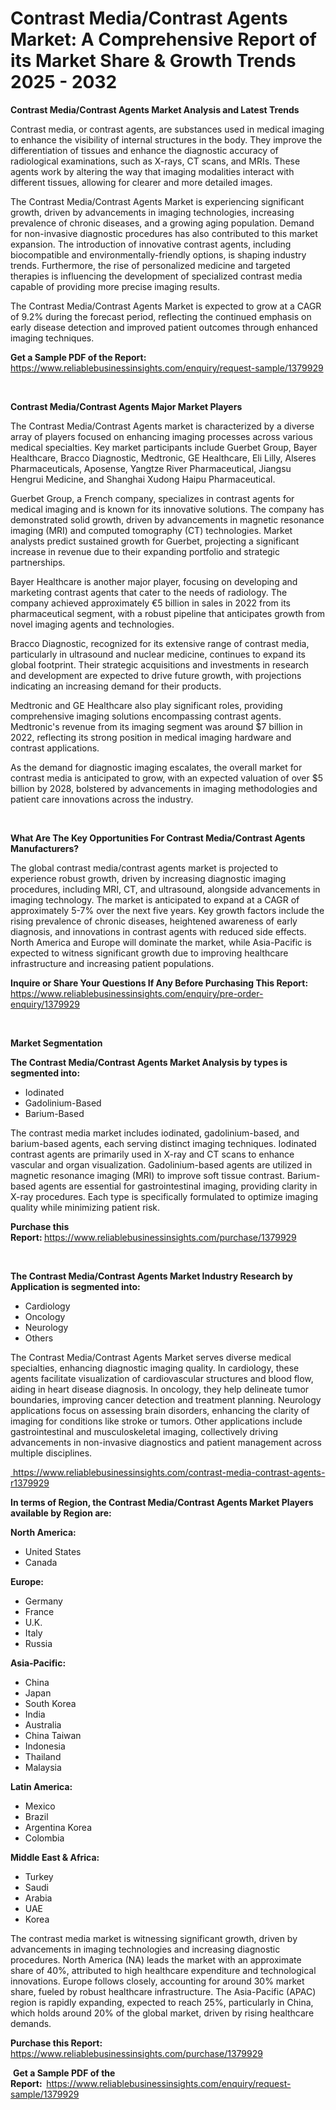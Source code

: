 <p><h1>Contrast Media/Contrast Agents Market: A Comprehensive Report of its Market Share & Growth Trends 2025 - 2032</h1></p><p><strong>Contrast Media/Contrast Agents Market Analysis and Latest Trends</strong></p>
<p><p>Contrast media, or contrast agents, are substances used in medical imaging to enhance the visibility of internal structures in the body. They improve the differentiation of tissues and enhance the diagnostic accuracy of radiological examinations, such as X-rays, CT scans, and MRIs. These agents work by altering the way that imaging modalities interact with different tissues, allowing for clearer and more detailed images.</p><p>The Contrast Media/Contrast Agents Market is experiencing significant growth, driven by advancements in imaging technologies, increasing prevalence of chronic diseases, and a growing aging population. Demand for non-invasive diagnostic procedures has also contributed to this market expansion. The introduction of innovative contrast agents, including biocompatible and environmentally-friendly options, is shaping industry trends. Furthermore, the rise of personalized medicine and targeted therapies is influencing the development of specialized contrast media capable of providing more precise imaging results.</p><p>The Contrast Media/Contrast Agents Market is expected to grow at a CAGR of 9.2% during the forecast period, reflecting the continued emphasis on early disease detection and improved patient outcomes through enhanced imaging techniques.</p></p>
<p><strong>Get a Sample PDF of the Report:&nbsp;</strong> <a href="https://www.reliablebusinessinsights.com/enquiry/request-sample/1379929?utm_campaign=97&utm_medium=2&utm_source=Github&utm_content=ia&utm_term=14042025&utm_id=contrast-mediacontrast-agents">https://www.reliablebusinessinsights.com/enquiry/request-sample/1379929</a></p>
<p>&nbsp;</p>
<p><strong>Contrast Media/Contrast Agents Major Market Players</strong></p>
<p><p>The Contrast Media/Contrast Agents market is characterized by a diverse array of players focused on enhancing imaging processes across various medical specialties. Key market participants include Guerbet Group, Bayer Healthcare, Bracco Diagnostic, Medtronic, GE Healthcare, Eli Lilly, Alseres Pharmaceuticals, Aposense, Yangtze River Pharmaceutical, Jiangsu Hengrui Medicine, and Shanghai Xudong Haipu Pharmaceutical.</p><p>Guerbet Group, a French company, specializes in contrast agents for medical imaging and is known for its innovative solutions. The company has demonstrated solid growth, driven by advancements in magnetic resonance imaging (MRI) and computed tomography (CT) technologies. Market analysts predict sustained growth for Guerbet, projecting a significant increase in revenue due to their expanding portfolio and strategic partnerships.</p><p>Bayer Healthcare is another major player, focusing on developing and marketing contrast agents that cater to the needs of radiology. The company achieved approximately €5 billion in sales in 2022 from its pharmaceutical segment, with a robust pipeline that anticipates growth from novel imaging agents and technologies.</p><p>Bracco Diagnostic, recognized for its extensive range of contrast media, particularly in ultrasound and nuclear medicine, continues to expand its global footprint. Their strategic acquisitions and investments in research and development are expected to drive future growth, with projections indicating an increasing demand for their products.</p><p>Medtronic and GE Healthcare also play significant roles, providing comprehensive imaging solutions encompassing contrast agents. Medtronic's revenue from its imaging segment was around $7 billion in 2022, reflecting its strong position in medical imaging hardware and contrast applications.</p><p>As the demand for diagnostic imaging escalates, the overall market for contrast media is anticipated to grow, with an expected valuation of over $5 billion by 2028, bolstered by advancements in imaging methodologies and patient care innovations across the industry.</p></p>
<p>&nbsp;</p>
<p><strong>What Are The Key Opportunities For Contrast Media/Contrast Agents Manufacturers?</strong></p>
<p><p>The global contrast media/contrast agents market is projected to experience robust growth, driven by increasing diagnostic imaging procedures, including MRI, CT, and ultrasound, alongside advancements in imaging technology. The market is anticipated to expand at a CAGR of approximately 5-7% over the next five years. Key growth factors include the rising prevalence of chronic diseases, heightened awareness of early diagnosis, and innovations in contrast agents with reduced side effects. North America and Europe will dominate the market, while Asia-Pacific is expected to witness significant growth due to improving healthcare infrastructure and increasing patient populations.</p></p>
<p><strong>Inquire or Share Your Questions If Any Before Purchasing This Report:</strong> <a href="https://www.reliablebusinessinsights.com/enquiry/pre-order-enquiry/1379929?utm_campaign=97&utm_medium=2&utm_source=Github&utm_content=ia&utm_term=14042025&utm_id=contrast-mediacontrast-agents">https://www.reliablebusinessinsights.com/enquiry/pre-order-enquiry/1379929</a></p>
<p>&nbsp;</p>
<p><strong>Market Segmentation</strong></p>
<p><strong>The Contrast Media/Contrast Agents Market Analysis by types is segmented into:</strong></p>
<p><ul><li>Iodinated</li><li>Gadolinium-Based</li><li>Barium-Based</li></ul></p>
<p><p>The contrast media market includes iodinated, gadolinium-based, and barium-based agents, each serving distinct imaging techniques. Iodinated contrast agents are primarily used in X-ray and CT scans to enhance vascular and organ visualization. Gadolinium-based agents are utilized in magnetic resonance imaging (MRI) to improve soft tissue contrast. Barium-based agents are essential for gastrointestinal imaging, providing clarity in X-ray procedures. Each type is specifically formulated to optimize imaging quality while minimizing patient risk.</p></p>
<p><strong>Purchase this Report:&nbsp;</strong><a href="https://www.reliablebusinessinsights.com/purchase/1379929?utm_campaign=97&utm_medium=2&utm_source=Github&utm_content=ia&utm_term=14042025&utm_id=contrast-mediacontrast-agents">https://www.reliablebusinessinsights.com/purchase/1379929</a></p>
<p>&nbsp;</p>
<p><strong>The Contrast Media/Contrast Agents Market Industry Research by Application is segmented into:</strong></p>
<p><ul><li>Cardiology</li><li>Oncology</li><li>Neurology</li><li>Others</li></ul></p>
<p><p>The Contrast Media/Contrast Agents Market serves diverse medical specialties, enhancing diagnostic imaging quality. In cardiology, these agents facilitate visualization of cardiovascular structures and blood flow, aiding in heart disease diagnosis. In oncology, they help delineate tumor boundaries, improving cancer detection and treatment planning. Neurology applications focus on assessing brain disorders, enhancing the clarity of imaging for conditions like stroke or tumors. Other applications include gastrointestinal and musculoskeletal imaging, collectively driving advancements in non-invasive diagnostics and patient management across multiple disciplines.</p></p>
<p><a href="https://www.reliablebusinessinsights.com/contrast-media-contrast-agents-r1379929?utm_campaign=97&utm_medium=2&utm_source=Github&utm_content=ia&utm_term=14042025&utm_id=contrast-mediacontrast-agents">&nbsp;https://www.reliablebusinessinsights.com/contrast-media-contrast-agents-r1379929</a></p>
<p><strong>In terms of Region, the Contrast Media/Contrast Agents Market Players available by Region are:</strong></p>
<p>
    <p> <strong> North America: </strong>
        <ul>
            <li>United States</li>
            <li>Canada</li>
        </ul>
        </p> 
    <p> <strong> Europe: </strong>
        <ul>
            <li>Germany</li>
            <li>France</li>
            <li>U.K.</li>
            <li>Italy</li>
            <li>Russia</li>
        </ul>
        </p> 
    <p> <strong> Asia-Pacific: </strong>
        <ul>
            <li>China</li>
            <li>Japan</li>
            <li>South Korea</li>
            <li>India</li>
            <li>Australia</li>
            <li>China Taiwan</li>
            <li>Indonesia</li>
            <li>Thailand</li>
            <li>Malaysia</li>
        </ul>
        </p> 
    <p> <strong> Latin America: </strong>
        <ul>
            <li>Mexico</li>
            <li>Brazil</li>
            <li>Argentina Korea</li>
            <li>Colombia</li>
        </ul>
        </p> 
    <p> <strong> Middle East & Africa: </strong>
        <ul>
            <li>Turkey</li>
            <li>Saudi</li>
            <li>Arabia</li>
            <li>UAE</li>
            <li>Korea</li>
        </ul>
    </p>
    </p>
<p><p>The contrast media market is witnessing significant growth, driven by advancements in imaging technologies and increasing diagnostic procedures. North America (NA) leads the market with an approximate share of 40%, attributed to high healthcare expenditure and technological innovations. Europe follows closely, accounting for around 30% market share, fueled by robust healthcare infrastructure. The Asia-Pacific (APAC) region is rapidly expanding, expected to reach 25%, particularly in China, which holds around 20% of the global market, driven by rising healthcare demands.</p></p>
<p><strong>Purchase this Report: </strong><a href="https://www.reliablebusinessinsights.com/purchase/1379929?utm_campaign=97&utm_medium=2&utm_source=Github&utm_content=ia&utm_term=14042025&utm_id=contrast-mediacontrast-agents">https://www.reliablebusinessinsights.com/purchase/1379929</a></p>
<p>&nbsp;<strong>Get a Sample PDF of the Report:&nbsp;&nbsp;</strong><a href="https://www.reliablebusinessinsights.com/enquiry/request-sample/1379929?utm_campaign=97&utm_medium=2&utm_source=Github&utm_content=ia&utm_term=14042025&utm_id=contrast-mediacontrast-agents">https://www.reliablebusinessinsights.com/enquiry/request-sample/1379929</a></p>
<p><strong></strong></p>
<p><p></p><p></p><p></p></p>